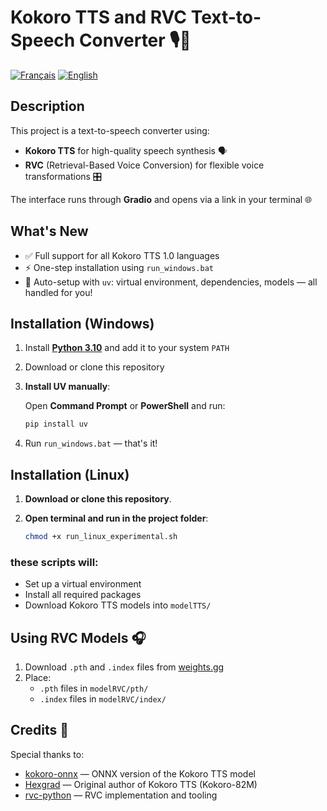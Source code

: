 # Kokoro TTS and RVC Text-to-Speech Converter 🎙️🧠

[![Français](https://img.shields.io/badge/Langue-Français-blue.svg)](./READMEFR.md)
[![English](https://img.shields.io/badge/Language-English-green.svg)](./README.md)

## Description

This project is a text-to-speech converter using:

- **Kokoro TTS** for high-quality speech synthesis 🗣️
- **RVC** (Retrieval-Based Voice Conversion) for flexible voice transformations 🎛️

The interface runs through **Gradio** and opens via a link in your terminal 🌐

## What's New

- ✅ Full support for all Kokoro TTS 1.0 languages
- ⚡ One-step installation using `run_windows.bat`
- 🔁 Auto-setup with `uv`: virtual environment, dependencies, models — all handled for you!

## Installation (Windows)

1. Install [**Python 3.10**](https://www.python.org/downloads/release/python-3100/) and add it to your system `PATH`
2. Download or clone this repository
3. **Install UV manually**:
   
   Open **Command Prompt** or **PowerShell** and run:
   ```bash
   pip install uv
4. Run `run_windows.bat` — that's it!


## Installation (Linux)

1. **Download or clone this repository**.

2. **Open terminal and run in the project folder**:
   ```bash
   chmod +x run_linux_experimental.sh


### these scripts will:
- Set up a virtual environment
- Install all required packages
- Download Kokoro TTS models into `modelTTS/`


## Using RVC Models 🎧

1. Download `.pth` and `.index` files from [weights.gg](https://www.weights.gg/)
2. Place:
   - `.pth` files in `modelRVC/pth/`
   - `.index` files in `modelRVC/index/`

## Credits 🙏

Special thanks to:

- [kokoro-onnx](https://github.com/thewh1teagle/kokoro-onnx) — ONNX version of the Kokoro TTS model
- [Hexgrad](https://huggingface.co/hexgrad) — Original author of Kokoro TTS (Kokoro-82M)
- [rvc-python](https://github.com/daswer123/rvc-python) — RVC implementation and tooling
